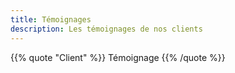 ```yaml
---
title: Témoignages
description: Les témoignages de nos clients
---
```


{{% quote "Client" %}}
Témoignage
{{% /quote %}}
